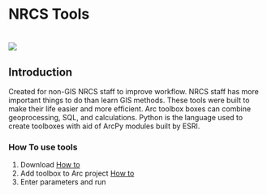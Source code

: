 
# NRCS Tools

<h1 align="left"><img src="https://github.com/user-attachments/assets/45f44848-e6dd-451a-a643-f5c6c0f92439"/></h1>

## Introduction

Created for non-GIS NRCS staff to improve workflow.  NRCS staff has more important things to do than learn GIS methods.  These tools were built to make their life easier and more efficient.  Arc toolbox boxes can combine geoprocessing, SQL, and calculations.  Python is the language used to create toolboxes with aid of ArcPy modules built by ESRI.

### How To use tools

1. Download [How to](https://github.com/JuniorHutto/NRCS_Tools/wiki/Download-Repository)
2. Add toolbox to Arc project [How to](https://github.com/JuniorHutto/NRCS_Tools/wiki/Add-Toolbox-to-ArcGIS-project)
3. Enter parameters and run
